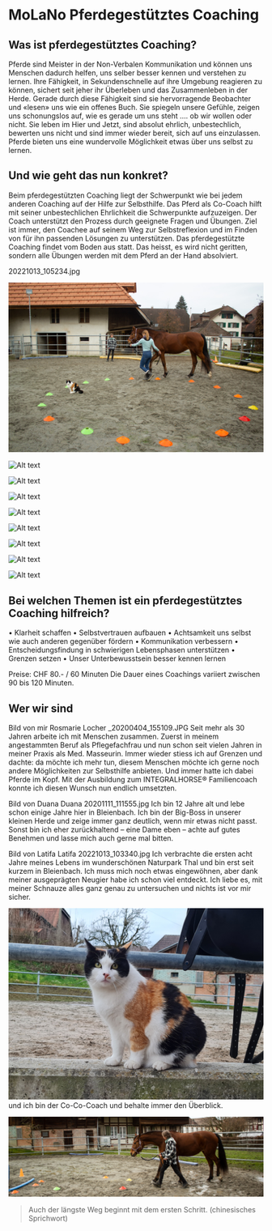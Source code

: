 <script>
    import Gallery from '$lib/components/Gallery.svelte';
</script>

# MoLaNo Pferdegestütztes Coaching

## Was ist pferdegestütztes Coaching?
Pferde sind Meister in der Non-Verbalen Kommunikation und können uns Menschen dadurch helfen, uns selber besser kennen und verstehen zu lernen. Ihre Fähigkeit, in Sekundenschnelle auf ihre Umgebung reagieren zu können, sichert seit jeher ihr Überleben und das Zusammenleben in der Herde. Gerade durch diese Fähigkeit sind sie hervorragende Beobachter und «lesen» uns wie ein offenes Buch. Sie spiegeln unsere Gefühle, zeigen uns schonungslos auf, wie es gerade um uns steht …. ob wir wollen oder nicht. Sie leben im Hier und Jetzt, sind absolut ehrlich, unbestechlich, bewerten uns nicht und sind immer wieder bereit, sich auf uns einzulassen.
Pferde bieten uns eine wundervolle Möglichkeit etwas über uns selbst zu lernen.

## Und wie geht das nun konkret?
Beim pferdegestützten Coaching liegt der Schwerpunkt wie bei jedem anderen Coaching auf der Hilfe zur Selbsthilfe. Das Pferd als Co-Coach hilft mit seiner unbestechlichen Ehrlichkeit die Schwerpunkte aufzuzeigen. Der Coach unterstützt den Prozess durch geeignete Fragen und Übungen.
Ziel ist immer, den Coachee auf seinem Weg zur Selbstreflexion und im Finden von für ihn passenden Lösungen zu unterstützen.
Das pferdegestützte Coaching findet vom Boden aus statt. Das heisst, es wird nicht geritten, sondern alle Übungen werden mit dem Pferd an der Hand absolviert.

<Gallery>

20221013_105234.jpg

![Alt text](../assets/IMG_5762.jpg?webp)

![Alt text](../assets/PXL_20221231_135513544.MP.jpg?webp)

![Alt text](../assets/PXL_20221231_135633716.jpg?webp)

![Alt text](../assets/PXL_20221231_135731446.MP.jpg?webp)

![Alt text](../assets/PXL_20221231_135927111.jpg?webp)

![Alt text](../assets/PXL_20221231_140121518.jpg?webp)

![Alt text](../assets/PXL_20221231_140624249.jpg?webp)

![Alt text](../assets/PXL_20221231_140650354.MP.jpg?webp)

![Alt text](../assets/PXL_20221231_140311265.jpg?webp)
</Gallery>

## Bei welchen Themen ist ein pferdegestütztes Coaching hilfreich?
•	Klarheit schaffen
•	Selbstvertrauen aufbauen
•	Achtsamkeit uns selbst wie auch anderen gegenüber fördern
•	Kommunikation verbessern
•	Entscheidungsfindung in schwierigen Lebensphasen unterstützen
•	Grenzen setzen
•	Unser Unterbewusstsein besser kennen lernen

Preise:	CHF 80.- / 60 Minuten
		Die Dauer eines Coachings variiert zwischen 90 bis 120 Minuten.




## Wer wir sind
Bild von mir				Rosmarie Locher _20200404_155109.JPG
Seit mehr als 30 Jahren arbeite ich mit Menschen zusammen. Zuerst in meinem angestammten Beruf als Pflegefachfrau und nun schon seit vielen Jahren in meiner Praxis als Med. Masseurin.
Immer wieder stiess ich auf Grenzen und dachte: da möchte ich mehr tun, diesem Menschen möchte ich gerne noch andere Möglichkeiten zur Selbsthilfe anbieten.
Und immer hatte ich dabei Pferde im Kopf.
Mit der Ausbildung zum INTEGRALHORSE® Familiencoach konnte ich diesen Wunsch nun endlich umsetzten.



Bild von Duana			Duana 20201111_111555.jpg
Ich bin 12 Jahre alt und lebe schon einige Jahre hier in Bleienbach.
Ich bin der Big-Boss in unserer kleinen Herde und zeige immer ganz deutlich, wenn mir etwas nicht passt. Sonst bin ich eher zurückhaltend – eine Dame eben – achte auf gutes Benehmen und lasse mich auch gerne mal bitten.


Bild von Latifa			Latifa 20221013_103340.jpg
Ich verbrachte die ersten acht Jahre meines Lebens im wunderschönen Naturpark Thal und bin erst seit kurzem in Bleienbach. Ich muss mich noch etwas eingewöhnen, aber dank meiner ausgeprägten Neugier habe ich schon viel entdeckt.
Ich liebe es, mit meiner Schnauze alles ganz genau zu untersuchen und nichts ist vor mir sicher.


![Alt text](../assets/ada.jpg)	und ich bin der Co-Co-Coach und behalte immer den Überblick.

![Alt text](../assets/IMG_5747.jpg)
> Auch der längste Weg beginnt mit dem ersten Schritt. (chinesisches Sprichwort)
